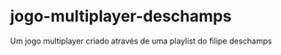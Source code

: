 # jogo-multiplayer-deschamps
Um jogo multiplayer criado através de uma playlist do filipe deschamps
